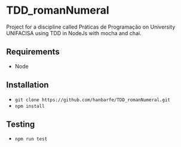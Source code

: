 # TDD_romanNumeral
Project for a discipline called Práticas de Programação on University UNIFACISA using TDD in NodeJs with mocha and chai.

## Requirements

* Node

## Installation

* `git clone https://github.com/hanbarfe/TDD_romanNumeral.git`
* `npm install`

## Testing

* `npm run test`
